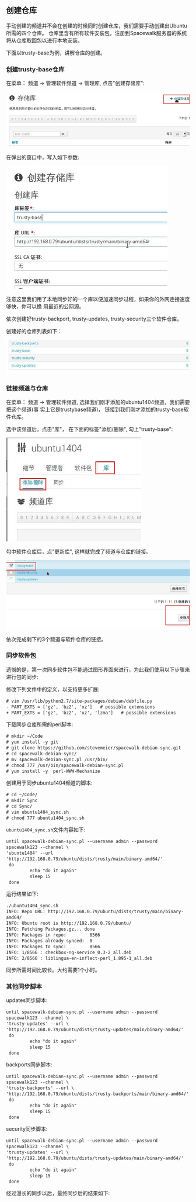 ## 创建仓库
手动创建的频道并不会在创建的时候同时创建仓库，我们需要手动创建出Ubuntu所需的四个仓库。
仓库里含有所有软件安装包，注册到Spacewalk服务器的系统将从仓库取回包以进行本地安装。    

下面以trusty-base为例，讲解仓库的创建。

### 创建trusty-base仓库
在菜单： 频道 -> 管理软件频道 -> 管理库, 点击"创建存储库":    

![/images/2015_09_15_19_03_30_787x237.jpg](/images/2015_09_15_19_03_30_787x237.jpg)    

在弹出的窗口中，写入如下参数:    

![/images/2015_09_15_19_06_46_442x337.jpg](/images/2015_09_15_19_06_46_442x337.jpg)   

注意这里我们用了本地同步好的一个库以便加速同步过程，如果你的外网连接速度够快，你可以换
用最近的公网源。    

依次创建好trusty-backport, trusty-updates, trusty-security三个软件仓库。   

创建好的仓库列表如下：   

![/images/2015_09_15_19_09_52_691x129.jpg](/images/2015_09_15_19_09_52_691x129.jpg)    

### 链接频道与仓库
在菜单： 频道 -> 管理软件频道, 选择我们刚才添加的ubuntu1404频道，我们需要把这个频道(事
实上它是trustybase频道)， 链接到我们刚才添加的trusty-base软件仓库。    

选中该频道后，点击"库"， 在下面的标签"添加/删除", 勾上"trusty-base":    

![/images/2015_09_15_19_13_47_370x284.jpg](/images/2015_09_15_19_13_47_370x284.jpg)   

勾中软件仓库后，点"更新库", 这样就完成了频道与仓库的链接。    

![/images/2015_09_15_19_14_41_787x294.jpg](/images/2015_09_15_19_14_41_787x294.jpg)   

依次完成剩下的3个频道与软件仓库的链接。   

### 同步软件包
遗憾的是，第一次同步软件包不能通过图形界面来进行，为此我们使用以下步骤来进行包的同步:    

修改下列文件中的定义，以支持更多扩展:    

```
# vim /usr/lib/python2.7/site-packages/debian/debfile.py
- PART_EXTS = ['gz', 'bz2', 'xz']   # possible extensions
+ PART_EXTS = ['gz', 'bz2', 'xz', 'lzma']   # possible extensions
```

下载同步仓库所需的perl脚本:    

```
# mkdir ~/Code
# yum install -y git
# git clone https://github.com/stevemeier/spacewalk-debian-sync.git
# cd spacewalk-debian-sync/
# mv spacewalk-debian-sync.pl /usr/bin/
# chmod 777 /usr/bin/spacewalk-debian-sync.pl
# yum install -y  perl-WWW-Mechanize
```

创建用于同步ubuntu1404频道的脚本:    

```
# cd ~/Code/
# mkdir Sync
# cd Sync/
# vim ubuntu1404_sync.sh
# chmod 777 ubuntu1404_sync.sh
```

`ubuntu1404_sync.sh`文件内容如下:    

```
until spacewalk-debian-sync.pl --username admin --password spacewalk123 --channel \
'ubuntu1404' --url 'http://192.168.0.79/ubuntu/dists/trusty/main/binary-amd64/'
 do
         echo "do it again"
         sleep 15
 done
```

运行结果如下:   

```
./ubuntu1404_sync.sh 
INFO: Repo URL: http://192.168.0.79/ubuntu/dists/trusty/main/binary-amd64/
INFO: Ubuntu root is http://192.168.0.79/ubuntu/
INFO: Fetching Packages.gz... done
INFO: Packages in repo:         8566
INFO: Packages already synced:  0
INFO: Packages to sync:         8566
INFO: 1/8566 : checkbox-ng-service_0.3-2_all.deb
INFO: 2/8566 : liblingua-en-inflect-perl_1.895-1_all.deb
```
同步所需时间比较长。大约需要1个小时。    

### 其他同步脚本
updates同步脚本:    

```
until spacewalk-debian-sync.pl --username admin --password spacewalk123 --channel \
'trusty-updates' --url \
'http://192.168.0.79/ubuntu/dists/trusty-updates/main/binary-amd64/'
 do
         echo "do it again"
         sleep 15
 done

``` 

backports同步脚本:    

```
until spacewalk-debian-sync.pl --username admin --password spacewalk123 --channel \
'trusty-backports' --url \
'http://192.168.0.79/ubuntu/dists/trusty-backports/main/binary-amd64/'
 do
         echo "do it again"
         sleep 15
 done
```

security同步脚本:    

```
until spacewalk-debian-sync.pl --username admin --password spacewalk123 --channel \
'trusty-updates' --url \
'http://192.168.0.79/ubuntu/dists/trusty-updates/main/binary-amd64/'
 do
         echo "do it again"
         sleep 15
 done
```

经过漫长的同步以后，最终同步后的结果如下:    
